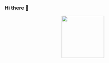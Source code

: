 ### Hi there 👋

<div align="center"> <img height="137px" src="https://github-readme-stats.vercel.app/api?username=Da-Zhao1997&hide_title=true&hide_border=true&show_icons=trueline_height=21&text_color=000&icon_color=000&bg_color=0,ea6161,ffc64d,fffc4d,52fa5a&theme=graywhite" /> </div>

<!-- ![Yearly activity](https://github.com/Da-Zhao1997/Da-Zhao1997/github-metrics/isocalendar.fullyear.svg) -->


